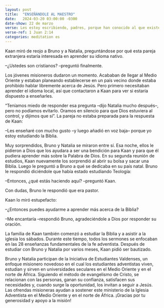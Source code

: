 ```yaml
---
layout: post
title:  "ENSEÑÁNDOLE AL MAESTRO"
date:   2024-03-20 03:00:00 -0300
date-show: 22 de marzo
verse: Les estoy escribiendo, padres, porque han conocido al que existe desde el principio. Les estoy escribiendo, jóvenes, porque son fuertes, la palabra de Dios mora en ustedes y han vencido al maligno.
verse-ref: 1 Juan 2:14
categories: meditation es
---
```


Kaan miró de reojo a Bruno y a Natalia, preguntándose por qué esta pareja extranjera estaría interesada en aprender su idioma nativo.

–¿Ustedes son cristianos? –preguntó finalmente.

Los jóvenes misioneros dudaron un momento. Acababan de llegar al Medio Oriente y estaban planeando establecerse en un país vecino donde estaba prohibido hablar libremente acerca de Jesús. Pero primero necesitaban aprender el idioma local, así que contactaron a Kaan para ver si estaría dispuesto a enseñarles.

“Teníamos miedo de responder esa pregunta –dijo Natalia mucho después–, pero no podíamos evitarlo. Oramos en silencio para que Dios estuviera al control, y dijimos que sí”. La pareja no estaba preparada para la respuesta de Kaan:

–Les enseñaré con mucho gusto –y luego añadió en voz baja– porque yo estoy estudiando la Biblia.

Muy sorprendidos, Bruno y Natalia se miraron entre sí. Esa noche, ellos le pidieron a Dios que los ayudara a ser una bendición para Kaan y para que él pudiera aprender más sobre la Palabra de Dios. En su segunda reunión de estudios, Kaan nuevamente los sorprendió al abrir su bolsa y sacar una Biblia. Luego le preguntó a Bruno a qué se dedicaba en su país natal. Bruno le respondió diciéndole que había estado estudiando Teología:

–Entonces, ¿qué estás haciendo aquí? –preguntó Kaan.

Con dudas, Bruno le respondió que era pastor.

Kaan lo miró estupefacto:

–¿Entonces puedes ayudarme a aprender más acerca de la Biblia?

–Me encantaría –respondió Bruno, agradeciéndole a Dios por responder su oración.

La familia de Kaan también comenzó a estudiar la Biblia y a asistir a la iglesia los sábados. Durante este tiempo, todos los sermones se enfocaban en las 28 enseñanzas fundamentales de la fe adventista. Después de estudiar con Bruno y Natalia por varios meses, Kaan pidió ser bautizado.

Bruno y Natalia participan de la Iniciativa de Estudiantes Valdenses, un enfoque misionero novedoso en el cual los estudiantes adventistas viven, estudian y sirven en universidades seculares en el Medio Oriente y en el norte de África. Siguiendo el método de evangelismo de Cristo, se relacionan con las personas, ganan su confianza, satisfacen sus necesidades y, cuando surge la oportunidad, los invitan a seguir a Jesús. Las ofrendas misioneras ayudan a sostener este ministerio de la Iglesia Adventista en el Medio Oriente y en el norte de África. ¡Gracias por tu generosidad y apoyo a la misión!
